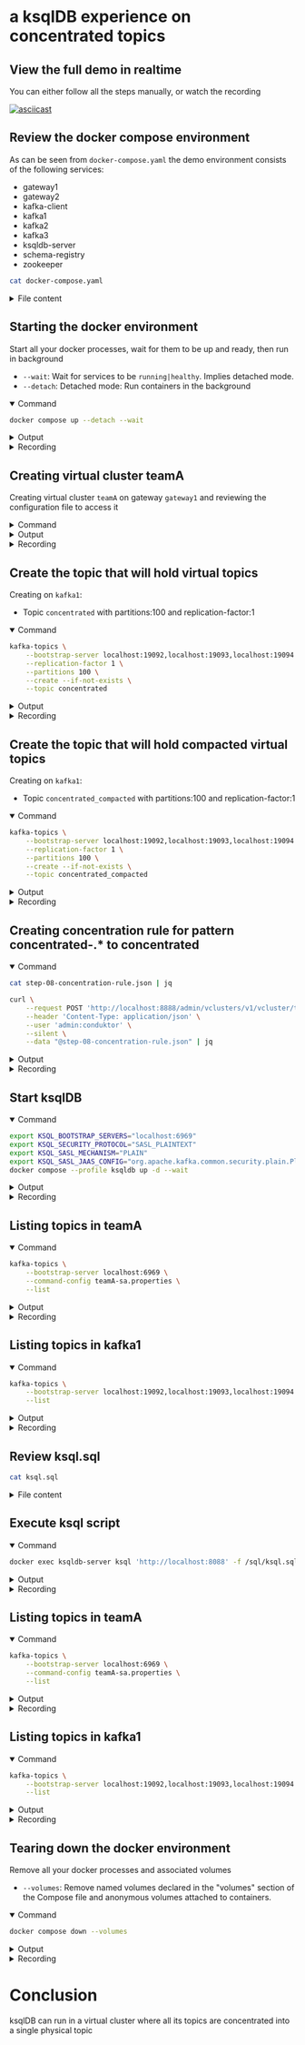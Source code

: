 # a ksqlDB experience on concentrated topics



## View the full demo in realtime




You can either follow all the steps manually, or watch the recording

[![asciicast](https://asciinema.org/a/zNbHxzHdVZ0kQaz2sWZQF1u00.svg)](https://asciinema.org/a/zNbHxzHdVZ0kQaz2sWZQF1u00)

## Review the docker compose environment

As can be seen from `docker-compose.yaml` the demo environment consists of the following services:

* gateway1
* gateway2
* kafka-client
* kafka1
* kafka2
* kafka3
* ksqldb-server
* schema-registry
* zookeeper

```sh
cat docker-compose.yaml
```

<details>
<summary>File content</summary>

```yaml
version: '3.7'
services:
  zookeeper:
    image: confluentinc/cp-zookeeper:latest
    hostname: zookeeper
    container_name: zookeeper
    environment:
      ZOOKEEPER_CLIENT_PORT: 2801
      ZOOKEEPER_TICK_TIME: 2000
    healthcheck:
      test: nc -zv 0.0.0.0 2801 || exit 1
      interval: 5s
      retries: 25
  kafka1:
    hostname: kafka1
    container_name: kafka1
    image: confluentinc/cp-kafka:latest
    ports:
    - 19092:19092
    environment:
      KAFKA_BROKER_ID: 1
      KAFKA_ZOOKEEPER_CONNECT: zookeeper:2801
      KAFKA_LISTENERS: INTERNAL://:9092,EXTERNAL_SAME_HOST://:19092
      KAFKA_ADVERTISED_LISTENERS: INTERNAL://kafka1:9092,EXTERNAL_SAME_HOST://localhost:19092
      KAFKA_LISTENER_SECURITY_PROTOCOL_MAP: INTERNAL:PLAINTEXT,EXTERNAL_SAME_HOST:PLAINTEXT
      KAFKA_INTER_BROKER_LISTENER_NAME: INTERNAL
      KAFKA_GROUP_INITIAL_REBALANCE_DELAY_MS: 0
      KAFKA_LOG4J_LOGGERS: kafka.authorizer.logger=INFO
      KAFKA_LOG4J_ROOT_LOGLEVEL: WARN
      KAFKA_AUTO_CREATE_TOPICS_ENABLE: false
    depends_on:
      zookeeper:
        condition: service_healthy
    healthcheck:
      test: nc -zv kafka1 9092 || exit 1
      interval: 5s
      retries: 25
  kafka2:
    hostname: kafka2
    container_name: kafka2
    image: confluentinc/cp-kafka:latest
    ports:
    - 19093:19093
    environment:
      KAFKA_BROKER_ID: 2
      KAFKA_ZOOKEEPER_CONNECT: zookeeper:2801
      KAFKA_LISTENERS: INTERNAL://:9093,EXTERNAL_SAME_HOST://:19093
      KAFKA_ADVERTISED_LISTENERS: INTERNAL://kafka2:9093,EXTERNAL_SAME_HOST://localhost:19093
      KAFKA_LISTENER_SECURITY_PROTOCOL_MAP: INTERNAL:PLAINTEXT,EXTERNAL_SAME_HOST:PLAINTEXT
      KAFKA_INTER_BROKER_LISTENER_NAME: INTERNAL
      KAFKA_GROUP_INITIAL_REBALANCE_DELAY_MS: 0
      KAFKA_LOG4J_LOGGERS: kafka.authorizer.logger=INFO
      KAFKA_LOG4J_ROOT_LOGLEVEL: WARN
      KAFKA_AUTO_CREATE_TOPICS_ENABLE: false
    depends_on:
      zookeeper:
        condition: service_healthy
    healthcheck:
      test: nc -zv kafka2 9093 || exit 1
      interval: 5s
      retries: 25
  kafka3:
    image: confluentinc/cp-kafka:latest
    hostname: kafka3
    container_name: kafka3
    ports:
    - 19094:19094
    environment:
      KAFKA_BROKER_ID: 3
      KAFKA_ZOOKEEPER_CONNECT: zookeeper:2801
      KAFKA_LISTENERS: INTERNAL://:9094,EXTERNAL_SAME_HOST://:19094
      KAFKA_ADVERTISED_LISTENERS: INTERNAL://kafka3:9094,EXTERNAL_SAME_HOST://localhost:19094
      KAFKA_LISTENER_SECURITY_PROTOCOL_MAP: INTERNAL:PLAINTEXT,EXTERNAL_SAME_HOST:PLAINTEXT
      KAFKA_INTER_BROKER_LISTENER_NAME: INTERNAL
      KAFKA_GROUP_INITIAL_REBALANCE_DELAY_MS: 0
      KAFKA_LOG4J_LOGGERS: kafka.authorizer.logger=INFO
      KAFKA_LOG4J_ROOT_LOGLEVEL: WARN
      KAFKA_AUTO_CREATE_TOPICS_ENABLE: false
    depends_on:
      zookeeper:
        condition: service_healthy
    healthcheck:
      test: nc -zv kafka3 9094 || exit 1
      interval: 5s
      retries: 25
  schema-registry:
    image: confluentinc/cp-schema-registry:latest
    hostname: schema-registry
    container_name: schema-registry
    ports:
    - 8081:8081
    environment:
      SCHEMA_REGISTRY_HOST_NAME: schema-registry
      SCHEMA_REGISTRY_KAFKASTORE_BOOTSTRAP_SERVERS: kafka1:9092,kafka2:9093,kafka3:9094
      SCHEMA_REGISTRY_LOG4J_ROOT_LOGLEVEL: WARN
      SCHEMA_REGISTRY_LISTENERS: http://0.0.0.0:8081
      SCHEMA_REGISTRY_KAFKASTORE_TOPIC: _schemas
      SCHEMA_REGISTRY_SCHEMA_REGISTRY_GROUP_ID: schema-registry
    volumes:
    - type: bind
      source: .
      target: /clientConfig
      read_only: true
    depends_on:
      kafka1:
        condition: service_healthy
      kafka2:
        condition: service_healthy
      kafka3:
        condition: service_healthy
    healthcheck:
      test: nc -zv schema-registry 8081 || exit 1
      interval: 5s
      retries: 25
  gateway1:
    image: conduktor/conduktor-gateway:3.0.0
    hostname: gateway1
    container_name: gateway1
    environment:
      KAFKA_BOOTSTRAP_SERVERS: kafka1:9092,kafka2:9093,kafka3:9094
      GATEWAY_ADVERTISED_HOST: localhost
      GATEWAY_MODE: VCLUSTER
      GATEWAY_SECURITY_PROTOCOL: SASL_PLAINTEXT
      GATEWAY_FEATURE_FLAGS_ANALYTICS: false
    depends_on:
      kafka1:
        condition: service_healthy
      kafka2:
        condition: service_healthy
      kafka3:
        condition: service_healthy
    ports:
    - 6969:6969
    - 6970:6970
    - 6971:6971
    - 8888:8888
    healthcheck:
      test: curl localhost:8888/health
      interval: 5s
      retries: 25
  gateway2:
    image: conduktor/conduktor-gateway:3.0.0
    hostname: gateway2
    container_name: gateway2
    environment:
      KAFKA_BOOTSTRAP_SERVERS: kafka1:9092,kafka2:9093,kafka3:9094
      GATEWAY_ADVERTISED_HOST: localhost
      GATEWAY_MODE: VCLUSTER
      GATEWAY_SECURITY_PROTOCOL: SASL_PLAINTEXT
      GATEWAY_FEATURE_FLAGS_ANALYTICS: false
      GATEWAY_START_PORT: 7969
    depends_on:
      kafka1:
        condition: service_healthy
      kafka2:
        condition: service_healthy
      kafka3:
        condition: service_healthy
    ports:
    - 7969:7969
    - 7970:7970
    - 7971:7971
    - 8889:8888
    healthcheck:
      test: curl localhost:8888/health
      interval: 5s
      retries: 25
  kafka-client:
    image: confluentinc/cp-kafka:latest
    hostname: kafka-client
    container_name: kafka-client
    command: sleep infinity
    volumes:
    - type: bind
      source: .
      target: /clientConfig
      read_only: true
  ksqldb-server:
    image: confluentinc/cp-ksqldb-server:7.4.3
    healthcheck:
      test: curl localhost:8088/info | grep RUNNING
      interval: 5s
      retries: 25
    hostname: ksqldb-server
    environment:
      KSQL_LISTENERS: http://0.0.0.0:8088
      KSQL_BOOTSTRAP_SERVERS: ${KSQL_BOOTSTRAP_SERVERS:-}
      KSQL_SECURITY_PROTOCOL: ${KSQL_SECURITY_PROTOCOL:-}
      KSQL_SASL_MECHANISM: ${KSQL_SASL_MECHANISM:-}
      KSQL_SASL_JAAS_CONFIG: ${KSQL_SASL_JAAS_CONFIG:-}
      KSQL_KSQL_STREAMS_PROCESSING_GUARANTEE: exactly_once_v2
      KSQL_KSQL_LOGGING_PROCESSING_STREAM_AUTO_CREATE: 'true'
      KSQL_KSQL_LOGGING_PROCESSING_TOPIC_AUTO_CREATE: 'true'
    depends_on:
      kafka1:
        condition: service_healthy
      kafka2:
        condition: service_healthy
      kafka3:
        condition: service_healthy
    container_name: ksqldb-server
    network_mode: host
    profiles:
    - ksqldb
    volumes:
    - type: bind
      source: .
      target: /sql
      read_only: true
    ports:
    - 8088:8088
networks:
  demo: null
```

</details>

## Starting the docker environment

Start all your docker processes, wait for them to be up and ready, then run in background

* `--wait`: Wait for services to be `running|healthy`. Implies detached mode.
* `--detach`: Detached mode: Run containers in the background

<details open>
<summary>Command</summary>



```sh
docker compose up --detach --wait
```



</details>
<details>
<summary>Output</summary>

```
 Network ksqldb_default  Creating
 Network ksqldb_default  Created
 Container zookeeper  Creating
 Container kafka-client  Creating
 Container zookeeper  Created
 Container kafka2  Creating
 Container kafka3  Creating
 Container kafka1  Creating
 Container kafka-client  Created
 Container kafka3  Created
 Container kafka2  Created
 Container kafka1  Created
 Container gateway1  Creating
 Container schema-registry  Creating
 Container gateway2  Creating
 Container gateway2  Created
 Container gateway1  Created
 Container schema-registry  Created
 Container kafka-client  Starting
 Container zookeeper  Starting
 Container zookeeper  Started
 Container zookeeper  Waiting
 Container zookeeper  Waiting
 Container zookeeper  Waiting
 Container kafka-client  Started
 Container zookeeper  Healthy
 Container kafka3  Starting
 Container zookeeper  Healthy
 Container kafka2  Starting
 Container zookeeper  Healthy
 Container kafka1  Starting
 Container kafka3  Started
 Container kafka2  Started
 Container kafka1  Started
 Container kafka3  Waiting
 Container kafka1  Waiting
 Container kafka2  Waiting
 Container kafka1  Waiting
 Container kafka2  Waiting
 Container kafka3  Waiting
 Container kafka1  Waiting
 Container kafka2  Waiting
 Container kafka3  Waiting
 Container kafka3  Healthy
 Container kafka3  Healthy
 Container kafka2  Healthy
 Container kafka1  Healthy
 Container kafka3  Healthy
 Container kafka1  Healthy
 Container gateway1  Starting
 Container kafka2  Healthy
 Container kafka2  Healthy
 Container schema-registry  Starting
 Container kafka1  Healthy
 Container gateway2  Starting
 Container gateway1  Started
 Container gateway2  Started
 Container schema-registry  Started
 Container zookeeper  Waiting
 Container kafka3  Waiting
 Container schema-registry  Waiting
 Container gateway1  Waiting
 Container gateway2  Waiting
 Container kafka1  Waiting
 Container kafka-client  Waiting
 Container kafka2  Waiting
 Container kafka3  Healthy
 Container zookeeper  Healthy
 Container kafka1  Healthy
 Container kafka2  Healthy
 Container kafka-client  Healthy
 Container schema-registry  Healthy
 Container gateway1  Healthy
 Container gateway2  Healthy

```

</details>
<details>
<summary>Recording</summary>

[![asciicast](https://asciinema.org/a/iAV327qsncNR9jDz79FXQWwYT.svg)](https://asciinema.org/a/iAV327qsncNR9jDz79FXQWwYT)

</details>

## Creating virtual cluster teamA

Creating virtual cluster `teamA` on gateway `gateway1` and reviewing the configuration file to access it

<details>
<summary>Command</summary>



```sh
# Generate virtual cluster teamA with service account sa
token=$(curl \
    --request POST "http://localhost:8888/admin/vclusters/v1/vcluster/teamA/username/sa" \
    --header 'Content-Type: application/json' \
    --user 'admin:conduktor' \
    --silent \
    --data-raw '{"lifeTimeSeconds": 7776000}' | jq -r ".token")

# Create access file
echo  """
bootstrap.servers=localhost:6969
security.protocol=SASL_PLAINTEXT
sasl.mechanism=PLAIN
sasl.jaas.config=org.apache.kafka.common.security.plain.PlainLoginModule required username='sa' password='$token';
""" > teamA-sa.properties

# Review file
cat teamA-sa.properties
```



</details>
<details>
<summary>Output</summary>

```

bootstrap.servers=localhost:6969
security.protocol=SASL_PLAINTEXT
sasl.mechanism=PLAIN
sasl.jaas.config=org.apache.kafka.common.security.plain.PlainLoginModule required username='sa' password='eyJhbGciOiJIUzI1NiJ9.eyJ1c2VybmFtZSI6InNhIiwidmNsdXN0ZXIiOiJ0ZWFtQSIsImV4cCI6MTcyMDQ3Njc4OX0.wIf0tn_sQ2pX9SCrzhJheT0XweMLS_mufzNM8UmO_Kw';


```

</details>
<details>
<summary>Recording</summary>

[![asciicast](https://asciinema.org/a/exi37VyS9kPO4D0qYqFORHXJj.svg)](https://asciinema.org/a/exi37VyS9kPO4D0qYqFORHXJj)

</details>

## Create the topic that will hold virtual topics

Creating on `kafka1`:

* Topic `concentrated` with partitions:100 and replication-factor:1

<details open>
<summary>Command</summary>



```sh
kafka-topics \
    --bootstrap-server localhost:19092,localhost:19093,localhost:19094 \
    --replication-factor 1 \
    --partitions 100 \
    --create --if-not-exists \
    --topic concentrated
```



</details>
<details>
<summary>Output</summary>

```
Created topic concentrated.

```

</details>
<details>
<summary>Recording</summary>

[![asciicast](https://asciinema.org/a/45jPPsfqkUDKrK3up2QQWbjbq.svg)](https://asciinema.org/a/45jPPsfqkUDKrK3up2QQWbjbq)

</details>

## Create the topic that will hold compacted virtual topics

Creating on `kafka1`:

* Topic `concentrated_compacted` with partitions:100 and replication-factor:1

<details open>
<summary>Command</summary>



```sh
kafka-topics \
    --bootstrap-server localhost:19092,localhost:19093,localhost:19094 \
    --replication-factor 1 \
    --partitions 100 \
    --create --if-not-exists \
    --topic concentrated_compacted
```



</details>
<details>
<summary>Output</summary>

```
WARNING: Due to limitations in metric names, topics with a period ('.') or underscore ('_') could collide. To avoid issues it is best to use either, but not both.
Created topic concentrated_compacted.

```

</details>
<details>
<summary>Recording</summary>

[![asciicast](https://asciinema.org/a/4Kmt6wPHrqapkd4pq8NPhUQSj.svg)](https://asciinema.org/a/4Kmt6wPHrqapkd4pq8NPhUQSj)

</details>

## Creating concentration rule for pattern concentrated-.* to concentrated



<details open>
<summary>Command</summary>



```sh
cat step-08-concentration-rule.json | jq

curl \
    --request POST 'http://localhost:8888/admin/vclusters/v1/vcluster/teamA/concentration-rules' \
    --header 'Content-Type: application/json' \
    --user 'admin:conduktor' \
    --silent \
    --data "@step-08-concentration-rule.json" | jq
```



</details>
<details>
<summary>Output</summary>

```json
{
  "clusterId": "main",
  "physicalTopicName": "concentrated",
  "pattern": "concentrated-.*"
}
{
  "clusterId": "main",
  "pattern": "concentrated-.*",
  "physicalTopicName": "concentrated"
}

```

</details>
<details>
<summary>Recording</summary>

[![asciicast](https://asciinema.org/a/5VpYyRqFXWSIw6dkFWE4YeWpg.svg)](https://asciinema.org/a/5VpYyRqFXWSIw6dkFWE4YeWpg)

</details>

## Start ksqlDB



<details open>
<summary>Command</summary>



```sh
export KSQL_BOOTSTRAP_SERVERS="localhost:6969"
export KSQL_SECURITY_PROTOCOL="SASL_PLAINTEXT"
export KSQL_SASL_MECHANISM="PLAIN"
export KSQL_SASL_JAAS_CONFIG="org.apache.kafka.common.security.plain.PlainLoginModule required username='sa' password='eyJhbGciOiJIUzI1NiJ9.eyJ1c2VybmFtZSI6InNhIiwidmNsdXN0ZXIiOiJ0ZWFtQSIsImV4cCI6MTcyMDQ3NjcyN30.uXvT0BY3s6tYFRD6pPoSwVJXZl034ere0K9nkbIBi4Y';"
docker compose --profile ksqldb up -d --wait
```



</details>
<details>
<summary>Output</summary>

```
 Container kafka-client  Running
 Container zookeeper  Running
 Container kafka2  Running
 Container kafka3  Running
 Container kafka1  Running
 Container schema-registry  Running
 Container ksqldb-server  Creating
 Container gateway1  Running
 Container gateway2  Running
 ksqldb-server Published ports are discarded when using host network mode 
 Container ksqldb-server  Created
 Container zookeeper  Waiting
 Container zookeeper  Waiting
 Container zookeeper  Waiting
 Container zookeeper  Healthy
 Container zookeeper  Healthy
 Container zookeeper  Healthy
 Container kafka2  Waiting
 Container kafka3  Waiting
 Container kafka1  Waiting
 Container kafka1  Waiting
 Container kafka2  Waiting
 Container kafka3  Waiting
 Container kafka3  Waiting
 Container kafka1  Waiting
 Container kafka2  Waiting
 Container kafka2  Waiting
 Container kafka3  Waiting
 Container kafka1  Waiting
 Container kafka3  Healthy
 Container kafka3  Healthy
 Container kafka2  Healthy
 Container kafka1  Healthy
 Container kafka1  Healthy
 Container kafka3  Healthy
 Container kafka3  Healthy
 Container kafka1  Healthy
 Container kafka2  Healthy
 Container kafka2  Healthy
 Container kafka1  Healthy
 Container kafka2  Healthy
 Container ksqldb-server  Starting
 Container ksqldb-server  Started
 Container kafka2  Waiting
 Container kafka-client  Waiting
 Container schema-registry  Waiting
 Container zookeeper  Waiting
 Container gateway2  Waiting
 Container gateway1  Waiting
 Container ksqldb-server  Waiting
 Container kafka1  Waiting
 Container kafka3  Waiting
 Container kafka1  Healthy
 Container kafka-client  Healthy
 Container gateway2  Healthy
 Container kafka2  Healthy
 Container zookeeper  Healthy
 Container gateway1  Healthy
 Container schema-registry  Healthy
 Container kafka3  Healthy
 Container ksqldb-server  Healthy

```

</details>
<details>
<summary>Recording</summary>

[![asciicast](https://asciinema.org/a/6dzRPKrf4WBVRFIfQB3W3LBI2.svg)](https://asciinema.org/a/6dzRPKrf4WBVRFIfQB3W3LBI2)

</details>

## Listing topics in teamA



<details open>
<summary>Command</summary>



```sh
kafka-topics \
    --bootstrap-server localhost:6969 \
    --command-config teamA-sa.properties \
    --list
```



</details>
<details>
<summary>Output</summary>

```
_confluent-ksql-default__command_topic
default_ksql_processing_log

```

</details>
<details>
<summary>Recording</summary>

[![asciicast](https://asciinema.org/a/brACFXpE07JgAG5Wuw6eLZvxn.svg)](https://asciinema.org/a/brACFXpE07JgAG5Wuw6eLZvxn)

</details>

## Listing topics in kafka1



<details open>
<summary>Command</summary>



```sh
kafka-topics \
    --bootstrap-server localhost:19092,localhost:19093,localhost:19094 \
    --list
```



</details>
<details>
<summary>Output</summary>

```
__consumer_offsets
__transaction_state
_conduktor_gateway_acls
_conduktor_gateway_auditlogs
_conduktor_gateway_consumer_offsets
_conduktor_gateway_consumer_subscriptions
_conduktor_gateway_encryption_configs
_conduktor_gateway_interceptor_configs
_conduktor_gateway_license
_conduktor_gateway_topicmappings
_conduktor_gateway_usermappings
_schemas
concentrated
concentrated_compacted
teamA_confluent-ksql-default__command_topic
teamAdefault_ksql_processing_log

```

</details>
<details>
<summary>Recording</summary>

[![asciicast](https://asciinema.org/a/5xlcVcg0NtKlNCYwksRuTWh8q.svg)](https://asciinema.org/a/5xlcVcg0NtKlNCYwksRuTWh8q)

</details>

## Review ksql.sql



```sh
cat ksql.sql
```

<details>
<summary>File content</summary>

```sql
SET 'processing.guarantee' = 'exactly_once_v2';

CREATE STREAM riderLocations (profileId VARCHAR, latitude DOUBLE, longitude DOUBLE)
  WITH (kafka_topic='locations', value_format='json', partitions=1);

CREATE TABLE currentLocation AS
  SELECT profileId,
         LATEST_BY_OFFSET(latitude) AS la,
         LATEST_BY_OFFSET(longitude) AS lo
  FROM riderlocations
  GROUP BY profileId
  EMIT CHANGES;

CREATE TABLE ridersNearMountainView AS
  SELECT ROUND(GEO_DISTANCE(la, lo, 37.4133, -122.1162), -1) AS distanceInMiles,
         COLLECT_LIST(profileId) AS riders,
         COUNT(*) AS count
  FROM currentLocation
  GROUP BY ROUND(GEO_DISTANCE(la, lo, 37.4133, -122.1162), -1);

INSERT INTO riderLocations (profileId, latitude, longitude) VALUES ('c2309eec', 37.7877, -122.4205);
INSERT INTO riderLocations (profileId, latitude, longitude) VALUES ('18f4ea86', 37.3903, -122.0643);
INSERT INTO riderLocations (profileId, latitude, longitude) VALUES ('4ab5cbad', 37.3952, -122.0813);
INSERT INTO riderLocations (profileId, latitude, longitude) VALUES ('8b6eae59', 37.3944, -122.0813);
INSERT INTO riderLocations (profileId, latitude, longitude) VALUES ('4a7c7b41', 37.4049, -122.0822);
INSERT INTO riderLocations (profileId, latitude, longitude) VALUES ('4ddad000', 37.7857, -122.4011);
```

</details>

## Execute ksql script



<details open>
<summary>Command</summary>



```sh
docker exec ksqldb-server ksql 'http://localhost:8088' -f /sql/ksql.sql
```



</details>
<details>
<summary>Output</summary>

```
Apr 09, 2024 10:13:35 PM org.jline.utils.Log logr
WARNING: Unable to create a system terminal, creating a dumb terminal (enable debug logging for more information)
Successfully changed local property 'processing.guarantee' to 'exactly_once_v2'. Use the UNSET command to revert your change.

CREATE STREAM RIDERLOCATIONS (PROFILEID STRING, LATITUDE DOUBLE, LONGITUDE DOUBLE) WITH (CLEANUP_POLICY='delete', KAFKA_TOPIC='locations', KEY_FORMAT='KAFKA', PARTITIONS=1, VALUE_FORMAT='JSON');
 Message        

 Stream created 


CREATE TABLE CURRENTLOCATION WITH (CLEANUP_POLICY='compact', KAFKA_TOPIC='CURRENTLOCATION', PARTITIONS=1, REPLICAS=1, RETENTION_MS=604800000) AS SELECT
  RIDERLOCATIONS.PROFILEID PROFILEID,
  LATEST_BY_OFFSET(RIDERLOCATIONS.LATITUDE) LA,
  LATEST_BY_OFFSET(RIDERLOCATIONS.LONGITUDE) LO
FROM RIDERLOCATIONS RIDERLOCATIONS
GROUP BY RIDERLOCATIONS.PROFILEID
EMIT CHANGES;
 Message                                      

 Created query with ID CTAS_CURRENTLOCATION_3 


CREATE TABLE RIDERSNEARMOUNTAINVIEW WITH (CLEANUP_POLICY='compact', KAFKA_TOPIC='RIDERSNEARMOUNTAINVIEW', PARTITIONS=1, REPLICAS=1, RETENTION_MS=604800000) AS SELECT
  ROUND(GEO_DISTANCE(CURRENTLOCATION.LA, CURRENTLOCATION.LO, 37.4133, -122.1162), -1) DISTANCEINMILES,
  COLLECT_LIST(CURRENTLOCATION.PROFILEID) RIDERS,
  COUNT(*) COUNT
FROM CURRENTLOCATION CURRENTLOCATION
GROUP BY ROUND(GEO_DISTANCE(CURRENTLOCATION.LA, CURRENTLOCATION.LO, 37.4133, -122.1162), -1)
EMIT CHANGES;
 Message                                             

 Created query with ID CTAS_RIDERSNEARMOUNTAINVIEW_5 


```

</details>
<details>
<summary>Recording</summary>

[![asciicast](https://asciinema.org/a/ECMif3vvQM1kIiXlD3b41ObDi.svg)](https://asciinema.org/a/ECMif3vvQM1kIiXlD3b41ObDi)

</details>

## Listing topics in teamA



<details open>
<summary>Command</summary>



```sh
kafka-topics \
    --bootstrap-server localhost:6969 \
    --command-config teamA-sa.properties \
    --list
```



</details>
<details>
<summary>Output</summary>

```
CURRENTLOCATION
RIDERSNEARMOUNTAINVIEW
_confluent-ksql-default__command_topic
_confluent-ksql-default_query_CTAS_CURRENTLOCATION_3-Aggregate-Aggregate-Materialize-changelog
_confluent-ksql-default_query_CTAS_CURRENTLOCATION_3-Aggregate-GroupBy-repartition
_confluent-ksql-default_query_CTAS_RIDERSNEARMOUNTAINVIEW_5-Aggregate-Aggregate-Materialize-changelog
_confluent-ksql-default_query_CTAS_RIDERSNEARMOUNTAINVIEW_5-Aggregate-GroupBy-repartition
_confluent-ksql-default_query_CTAS_RIDERSNEARMOUNTAINVIEW_5-KsqlTopic-Reduce-changelog
default_ksql_processing_log
locations

```

</details>
<details>
<summary>Recording</summary>

[![asciicast](https://asciinema.org/a/ep98E0hWEac2Q4zKcw0t2yMdz.svg)](https://asciinema.org/a/ep98E0hWEac2Q4zKcw0t2yMdz)

</details>

## Listing topics in kafka1



<details open>
<summary>Command</summary>



```sh
kafka-topics \
    --bootstrap-server localhost:19092,localhost:19093,localhost:19094 \
    --list
```



</details>
<details>
<summary>Output</summary>

```
__consumer_offsets
__transaction_state
_conduktor_gateway_acls
_conduktor_gateway_auditlogs
_conduktor_gateway_consumer_offsets
_conduktor_gateway_consumer_subscriptions
_conduktor_gateway_encryption_configs
_conduktor_gateway_interceptor_configs
_conduktor_gateway_license
_conduktor_gateway_topicmappings
_conduktor_gateway_usermappings
_schemas
concentrated
concentrated_compacted
teamACURRENTLOCATION
teamARIDERSNEARMOUNTAINVIEW
teamA_confluent-ksql-default__command_topic
teamA_confluent-ksql-default_query_CTAS_CURRENTLOCATION_3-Aggregate-Aggregate-Materialize-changelog
teamA_confluent-ksql-default_query_CTAS_CURRENTLOCATION_3-Aggregate-GroupBy-repartition
teamA_confluent-ksql-default_query_CTAS_RIDERSNEARMOUNTAINVIEW_5-Aggregate-Aggregate-Materialize-changelog
teamA_confluent-ksql-default_query_CTAS_RIDERSNEARMOUNTAINVIEW_5-Aggregate-GroupBy-repartition
teamA_confluent-ksql-default_query_CTAS_RIDERSNEARMOUNTAINVIEW_5-KsqlTopic-Reduce-changelog
teamAdefault_ksql_processing_log
teamAlocations

```

</details>
<details>
<summary>Recording</summary>

[![asciicast](https://asciinema.org/a/dcFLhIBJ1vehvCYfEw6xBwiYK.svg)](https://asciinema.org/a/dcFLhIBJ1vehvCYfEw6xBwiYK)

</details>

## Tearing down the docker environment

Remove all your docker processes and associated volumes

* `--volumes`: Remove named volumes declared in the "volumes" section of the Compose file and anonymous volumes attached to containers.

<details open>
<summary>Command</summary>



```sh
docker compose down --volumes
```



</details>
<details>
<summary>Output</summary>

```
 Container schema-registry  Stopping
 Container kafka-client  Stopping
 Container gateway1  Stopping
 Container gateway2  Stopping
 Container gateway2  Stopped
 Container gateway2  Removing
 Container gateway2  Removed
 Container schema-registry  Stopped
 Container schema-registry  Removing
 Container gateway1  Stopped
 Container gateway1  Removing
 Container schema-registry  Removed
 Container gateway1  Removed
 Container kafka1  Stopping
 Container kafka3  Stopping
 Container kafka2  Stopping
 Container kafka3  Stopped
 Container kafka3  Removing
 Container kafka3  Removed
 Container kafka2  Stopped
 Container kafka2  Removing
 Container kafka2  Removed
 Container kafka-client  Stopped
 Container kafka-client  Removing
 Container kafka-client  Removed
 Container kafka1  Stopped
 Container kafka1  Removing
 Container kafka1  Removed
 Container zookeeper  Stopping
 Container zookeeper  Stopped
 Container zookeeper  Removing
 Container zookeeper  Removed
 Network ksqldb_default  Removing
 Network ksqldb_default  Removed

```

</details>
<details>
<summary>Recording</summary>

[![asciicast](https://asciinema.org/a/cXb4SboG73Rk7ZB6sU11MQp81.svg)](https://asciinema.org/a/cXb4SboG73Rk7ZB6sU11MQp81)

</details>

# Conclusion

ksqlDB can run in a virtual cluster where all its topics are concentrated into a single physical topic

